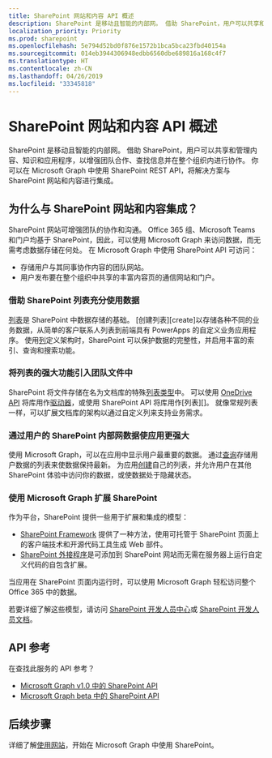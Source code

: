 ```yaml
---
title: SharePoint 网站和内容 API 概述
description: SharePoint 是移动且智能的内部网。 借助 SharePoint，用户可以共享和管理内容、知识和应用程序，以增强团队合作、查找信息并在整个组织内进行协作。 你可以在 Microsoft Graph 中使用 SharePoint REST API，将解决方案与 SharePoint 网站和内容进行集成。
localization_priority: Priority
ms.prod: sharepoint
ms.openlocfilehash: 5e794d52bd0f876e1572b1bca5bca23fbd40154a
ms.sourcegitcommit: 014eb3944306948edbb6560dbe689816a168c4f7
ms.translationtype: HT
ms.contentlocale: zh-CN
ms.lasthandoff: 04/26/2019
ms.locfileid: "33345818"
---
```

# <a name="sharepoint-sites-and-content-api-overview"></a>SharePoint 网站和内容 API 概述

SharePoint 是移动且智能的内部网。 借助 SharePoint，用户可以共享和管理内容、知识和应用程序，以增强团队合作、查找信息并在整个组织内进行协作。 你可以在 Microsoft Graph 中使用 SharePoint REST API，将解决方案与 SharePoint 网站和内容进行集成。

## <a name="why-integrate-with-sharepoint-sites-and-content"></a>为什么与 SharePoint 网站和内容集成？

SharePoint 网站可增强团队的协作和沟通。 Office 365 组、Microsoft Teams 和门户均基于 SharePoint，因此，可以使用 Microsoft Graph 来访问数据，而无需考虑数据存储在何处。 在 Microsoft Graph 中使用 SharePoint API 可访问：

- 存储用户与其同事协作内容的团队网站。
- 用户发布要在整个组织中共享的丰富内容页的通信网站和门户。

### <a name="unleash-your-data-with-sharepoint-lists"></a>借助 SharePoint 列表充分使用数据

[列表][list]是 SharePoint 中数据存储的基础。
[创建列表][create]以存储各种不同的业务数据，从简单的客户联系人列表到前端具有 PowerApps 的自定义业务应用程序。
使用[列][]定义架构时，SharePoint 可以保护数据的完整性，并启用丰富的索引、查询和搜索功能。

### <a name="bring-the-power-of-lists-to-your-teams-files"></a>将列表的强大功能引入团队文件中

SharePoint 将文件存储在名为文档库的特殊[列表类型][]中。
可以使用 [OneDrive API][] 将库用作[驱动器][]，或使用 SharePoint API 将库用作[列表][]。
就像常规列表一样，可以扩展文档库的架构以通过自定义列来支持业务需求。

### <a name="light-up-your-app-with-your-users-sharepoint-intranet-data"></a>通过用户的 SharePoint 内部网数据使应用更强大

使用 Microsoft Graph，可以在应用中显示用户最重要的数据。
通过[查询][]存储用户数据的列表来使数据保持最新。
为应用[创建][]自己的列表，并允许用户在其他 SharePoint 体验中访问你的数据，或使数据处于隐藏状态。

### <a name="use-microsoft-graph-to-extend-sharepoint"></a>使用 Microsoft Graph 扩展 SharePoint

作为平台，SharePoint 提供一些用于扩展和集成的模型：

- [SharePoint Framework][] 提供了一种方法，使用可托管于 SharePoint 页面上的客户端技术和开源代码工具生成 Web 部件。
- [SharePoint 外接程序][]是可添加到 SharePoint 网站而无需在服务器上运行自定义代码的自包含扩展。

当应用在 SharePoint 页面内运行时，可以使用 Microsoft Graph 轻松访问整个 Office 365 中的数据。

若要详细了解这些模型，请访问 [SharePoint 开发人员中心][]或 [SharePoint 开发人员文档][]。

## <a name="api-reference"></a>API 参考
在查找此服务的 API 参考？

- [Microsoft Graph v1.0 中的 SharePoint API](/graph/api/resources/sharepoint?view=graph-rest-1.0)
- [Microsoft Graph beta 中的 SharePoint API](/graph/api/resources/sharepoint?view=graph-rest-beta)

## <a name="next-steps"></a>后续步骤

详细了解[使用网站](/graph/api/resources/sharepoint?view=graph-rest-1.0)，开始在 Microsoft Graph 中使用 SharePoint。

[list]: /graph/api/resources/list?view=graph-rest-1.0
[列]: /graph/api/resources/columndefinition?view=graph-rest-1.0
[列表类型]: /graph/api/resources/listinfo?view=graph-rest-1.0
[创建]: /graph/api/list-create?view=graph-rest-1.0
[查询]: /graph/api/listitem-get?view=graph-rest-1.0
[驱动器]: /graph/api/resources/drive?view=graph-rest-1.0
[OneDrive API]: /graph/api/resources/onedrive?view=graph-rest-1.0
[SharePoint Framework]: https://docs.microsoft.com/sharepoint/dev/spfx/sharepoint-framework-overview
[SharePoint 外接程序]: https://docs.microsoft.com/sharepoint/dev/sp-add-ins/sharepoint-add-ins
[SharePoint 开发人员中心]: https://developer.microsoft.com/sharepoint
[SharePoint 开发人员文档]: https://aka.ms/spdev-docs
[SharePoint]: /graph/api/resources/sharepoint?view=graph-rest-1.0
